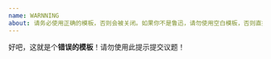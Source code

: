 ```yaml
---
name: WARNNING
about: 请务必使用正确的模板，否则会被关闭。如果你不是鲁迅，请勿使用空白模板，否则直接close。
---
```

好吧，这就是个**错误的模板**！请勿使用此提示提交议题！
